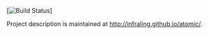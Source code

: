 [![Build Status](http://linktype.iaa.uni-jena.de/jenkins/buildStatus/icon?job=atomic-master-v2)]

Project description is maintained at http://infraling.github.io/atomic/.
